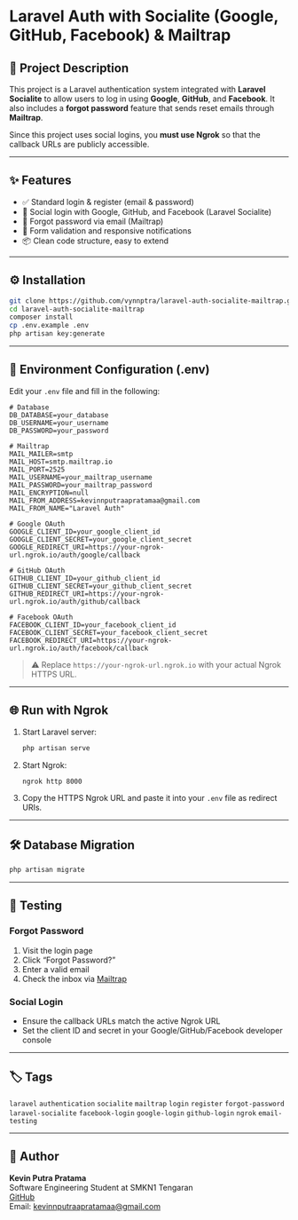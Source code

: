 
# Laravel Auth with Socialite (Google, GitHub, Facebook) & Mailtrap

## 📌 Project Description

This project is a Laravel authentication system integrated with **Laravel Socialite** to allow users to log in using **Google**, **GitHub**, and **Facebook**. It also includes a **forgot password** feature that sends reset emails through **Mailtrap**.

Since this project uses social logins, you **must use Ngrok** so that the callback URLs are publicly accessible.

---

## ✨ Features

- ✅ Standard login & register (email & password)
- 🔐 Social login with Google, GitHub, and Facebook (Laravel Socialite)
- 📩 Forgot password via email (Mailtrap)
- 📂 Form validation and responsive notifications
- 📦 Clean code structure, easy to extend

---

## ⚙️ Installation

```bash
git clone https://github.com/vynnptra/laravel-auth-socialite-mailtrap.git
cd laravel-auth-socialite-mailtrap
composer install
cp .env.example .env
php artisan key:generate
```

---

## 🔧 Environment Configuration (.env)

Edit your `.env` file and fill in the following:

```env
# Database
DB_DATABASE=your_database
DB_USERNAME=your_username
DB_PASSWORD=your_password

# Mailtrap
MAIL_MAILER=smtp
MAIL_HOST=smtp.mailtrap.io
MAIL_PORT=2525
MAIL_USERNAME=your_mailtrap_username
MAIL_PASSWORD=your_mailtrap_password
MAIL_ENCRYPTION=null
MAIL_FROM_ADDRESS=kevinnputraapratamaa@gmail.com
MAIL_FROM_NAME="Laravel Auth"

# Google OAuth
GOOGLE_CLIENT_ID=your_google_client_id
GOOGLE_CLIENT_SECRET=your_google_client_secret
GOOGLE_REDIRECT_URI=https://your-ngrok-url.ngrok.io/auth/google/callback

# GitHub OAuth
GITHUB_CLIENT_ID=your_github_client_id
GITHUB_CLIENT_SECRET=your_github_client_secret
GITHUB_REDIRECT_URI=https://your-ngrok-url.ngrok.io/auth/github/callback

# Facebook OAuth
FACEBOOK_CLIENT_ID=your_facebook_client_id
FACEBOOK_CLIENT_SECRET=your_facebook_client_secret
FACEBOOK_REDIRECT_URI=https://your-ngrok-url.ngrok.io/auth/facebook/callback
```

> ⚠️ Replace `https://your-ngrok-url.ngrok.io` with your actual Ngrok HTTPS URL.

---

## 🌐 Run with Ngrok

1. Start Laravel server:
   ```bash
   php artisan serve
   ```

2. Start Ngrok:
   ```bash
   ngrok http 8000
   ```

3. Copy the HTTPS Ngrok URL and paste it into your `.env` file as redirect URIs.

---

## 🛠️ Database Migration

```bash
php artisan migrate
```

---

## 🧪 Testing

### Forgot Password
1. Visit the login page
2. Click “Forgot Password?”
3. Enter a valid email
4. Check the inbox via [Mailtrap](https://mailtrap.io)

### Social Login
- Ensure the callback URLs match the active Ngrok URL
- Set the client ID and secret in your Google/GitHub/Facebook developer console

---

## 🏷️ Tags

`laravel` `authentication` `socialite` `mailtrap` `login` `register` `forgot-password`  
`laravel-socialite` `facebook-login` `google-login` `github-login` `ngrok` `email-testing`

---

## 👤 Author

**Kevin Putra Pratama**  
Software Engineering Student at SMKN1 Tengaran  
[GitHub](https://github.com/vynnptra)  
Email: kevinnputraapratamaa@gmail.com
